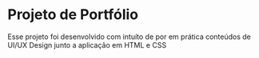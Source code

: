 # Projeto de Portfólio 
Esse projeto foi desenvolvido com intuíto de por em prática conteúdos de UI/UX Design junto a aplicação em HTML e CSS

